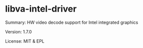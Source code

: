 # libva-intel-driver

Summary:  HW video decode support for Intel integrated graphics
	
Version:	1.7.0
 
License:	MIT & EPL
